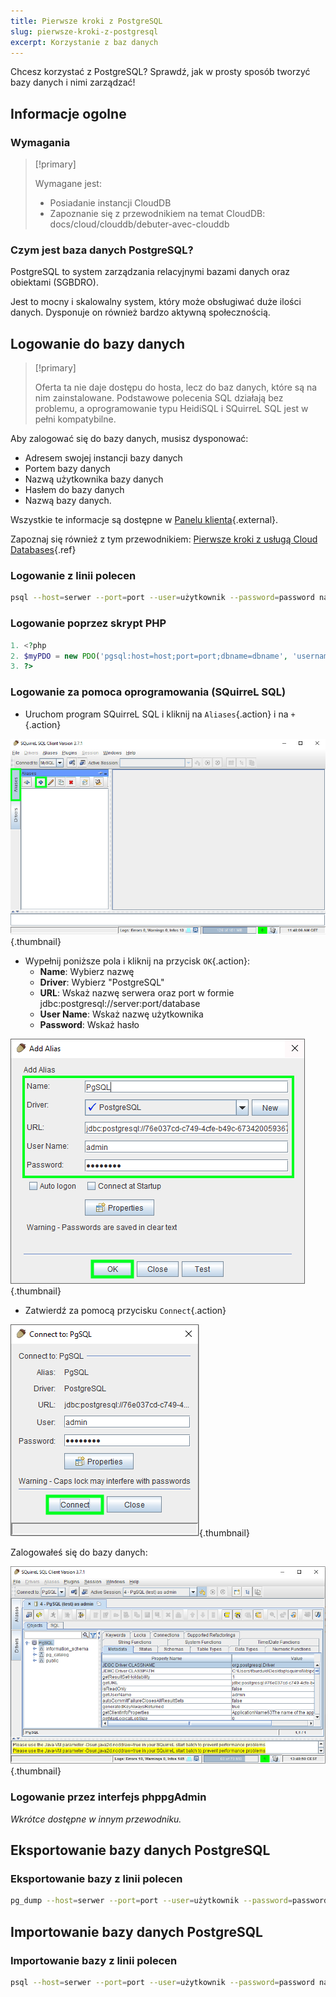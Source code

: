 ```yaml
---
title: Pierwsze kroki z PostgreSQL
slug: pierwsze-kroki-z-postgresql
excerpt: Korzystanie z baz danych
---
```


Chcesz korzystać z PostgreSQL? Sprawdź, jak w prosty sposób tworzyć bazy danych i nimi zarządzać!


## Informacje ogolne

### Wymagania


> [!primary]
>
> Wymagane jest:
> - Posiadanie instancji CloudDB
> - Zapoznanie się z przewodnikiem na temat CloudDB: docs/cloud/clouddb/debuter-avec-clouddb
>

### Czym jest baza danych PostgreSQL?
PostgreSQL to system zarządzania relacyjnymi bazami danych oraz obiektami (SGBDRO).

Jest to mocny i skalowalny system, który może obsługiwać duże ilości danych. Dysponuje on również bardzo aktywną społecznością.


## Logowanie do bazy danych


> [!primary]
>
> Oferta ta nie daje dostępu do hosta, lecz do baz danych, które są na nim zainstalowane. Podstawowe polecenia SQL działają bez problemu, a oprogramowanie typu HeidiSQL i SQuirreL SQL jest w pełni kompatybilne.
> 

Aby zalogować się do bazy danych, musisz dysponować:

- Adresem swojej instancji bazy danych
- Portem bazy danych
- Nazwą użytkownika bazy danych
- Hasłem do bazy danych
- Nazwą bazy danych.

Wszystkie te informacje są dostępne w [Panelu klienta](https://www.ovh.com/manager/web/){.external}.

Zapoznaj się również z tym przewodnikiem: [Pierwsze kroki z usługą Cloud Databases](../starting_with_clouddb/guide.pl-pl.md){.ref}


### Logowanie z linii polecen

```bash
psql --host=serwer --port=port --user=użytkownik --password=password nazwa_bazy
```


### Logowanie poprzez skrypt PHP

```php
1. <?php
2. $myPDO = new PDO('pgsql:host=host;port=port;dbname=dbname', 'username', 'password');
3. ?>
```


### Logowanie za pomoca oprogramowania (SQuirreL SQL)
- Uruchom program SQuirreL SQL i kliknij na `Aliases`{.action} i na `+`{.action}


![launch SQuirreL SQL](images/1.PNG){.thumbnail}

- Wypełnij poniższe pola i kliknij na przycisk `OK`{.action}:
    - **Name**: Wybierz nazwę
    - **Driver**: Wybierz "PostgreSQL"
    - **URL**: Wskaż nazwę serwera oraz port w formie jdbc:postgresql://server:port/database
    - **User Name**: Wskaż nazwę użytkownika
    - **Password**: Wskaż hasło


![config connection](images/2.PNG){.thumbnail}

- Zatwierdź za pomocą przycisku `Connect`{.action}


![valid connection](images/3.PNG){.thumbnail}

Zalogowałeś się do bazy danych:


![config connection](images/4.PNG){.thumbnail}


### Logowanie przez interfejs phppgAdmin
*Wkrótce dostępne w innym przewodniku.*


## Eksportowanie bazy danych PostgreSQL

### Eksportowanie bazy z linii polecen

```bash
pg_dump --host=serwer --port=port --user=użytkownik --password=password nazwa_bazy > nazwa_bazy.sql
```


## Importowanie bazy danych PostgreSQL

### Importowanie bazy z linii polecen

```bash
psql --host=serwer --port=port --user=użytkownik --password=password nazwa_bazy < nazwa_bazy.sql
```